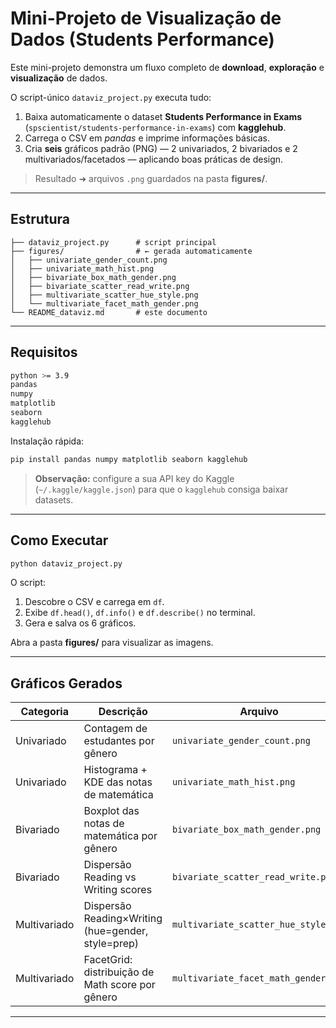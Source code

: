 
# Mini-Projeto de Visualização de Dados (Students Performance)

Este mini-projeto demonstra um fluxo completo de **download**, **exploração** e **visualização** de dados.

O script-único `dataviz_project.py` executa tudo:

1. Baixa automaticamente o dataset **Students Performance in Exams** (`spscientist/students-performance-in-exams`) com **kagglehub**.  
2. Carrega o CSV em *pandas* e imprime informações básicas.  
3. Cria **seis** gráficos padrão (PNG) — 2 univariados, 2 bivariados e 2 multivariados/facetados — aplicando boas práticas de design.

> Resultado ➜ arquivos `.png` guardados na pasta **figures/**.

---

## Estrutura

```
├── dataviz_project.py      # script principal
├── figures/                # ← gerada automaticamente
│   ├── univariate_gender_count.png
│   ├── univariate_math_hist.png
│   ├── bivariate_box_math_gender.png
│   ├── bivariate_scatter_read_write.png
│   ├── multivariate_scatter_hue_style.png
│   └── multivariate_facet_math_gender.png
└── README_dataviz.md       # este documento
```

---

## Requisitos

```bash
python >= 3.9
pandas
numpy
matplotlib
seaborn
kagglehub
```
Instalação rápida:
```bash
pip install pandas numpy matplotlib seaborn kagglehub
```
> **Observação:** configure a sua API key do Kaggle (`~/.kaggle/kaggle.json`) para que o `kagglehub` consiga baixar datasets.

---

## Como Executar

```bash
python dataviz_project.py
```
O script:
1. Descobre o CSV e carrega em `df`.  
2. Exibe `df.head()`, `df.info()` e `df.describe()` no terminal.  
3. Gera e salva os 6 gráficos.

Abra a pasta **figures/** para visualizar as imagens.

---

## Gráficos Gerados

| Categoria     | Descrição                                          | Arquivo |
|---------------|----------------------------------------------------|---------|
| Univariado    | Contagem de estudantes por gênero                  | `univariate_gender_count.png` |
| Univariado    | Histograma + KDE das notas de matemática           | `univariate_math_hist.png` |
| Bivariado     | Boxplot das notas de matemática por gênero         | `bivariate_box_math_gender.png` |
| Bivariado     | Dispersão Reading vs Writing scores                | `bivariate_scatter_read_write.png` |
| Multivariado  | Dispersão Reading×Writing (hue=gender, style=prep) | `multivariate_scatter_hue_style.png` |
| Multivariado  | FacetGrid: distribuição de Math score por gênero   | `multivariate_facet_math_gender.png` |

---

